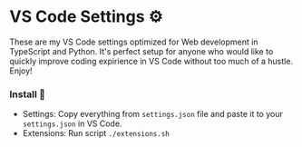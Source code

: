 # VS Code Settings ⚙️

These are my VS Code settings optimized for Web development in TypeScript and Python.
It's perfect setup for anyone who would like to quickly improve coding expirience in VS Code without too much of a hustle. Enjoy!

### Install 🔧
- Settings: Copy everything from `settings.json` file and paste it to your `settings.json` in VS Code.
- Extensions: Run script `./extensions.sh`
